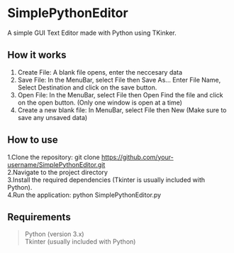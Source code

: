 # SimplePythonEditor

A simple GUI Text Editor made with Python using TKinker. 

## How it works

1. Create File: A blank file opens, enter the neccesary data
2. Save File: In the MenuBar, select File then Save As... Enter File Name, Select Destination and click on the save button.
3. Open File:  In the MenuBar, select File then Open
               Find the file and click on the open button. (Only one window is open at a time)
5. Create a new blank file: In  MenuBar, select File then New (Make sure to save any unsaved data)

## How to use

1.Clone the repository: git clone https://github.com/your-username/SimplePythonEditor.git <br>
2.Navigate to the project directory <br>
3.Install the required dependencies (Tkinter is usually included with Python). <br>
4.Run the application: python SimplePythonEditor.py <br>

## Requirements

>Python (version 3.x) <br>
>Tkinter (usually included with Python)
